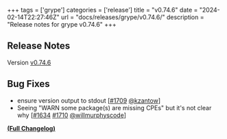 +++
tags = ['grype']
categories = ['release']
title = "v0.74.6"
date = "2024-02-14T22:27:46Z"
url = "docs/releases/grype/v0.74.6/"
description = "Release notes for grype v0.74.6"
+++

## Release Notes

Version [v0.74.6](https://github.com/anchore/grype/releases/tag/v0.74.6)

## Bug Fixes

- ensure version output to stdout [[#1709](https://github.com/anchore/grype/pull/1709) [@kzantow](https://github.com/kzantow)]
- Seeing "WARN some package(s) are missing CPEs" but it's not clear why [[#1634](https://github.com/anchore/grype/issues/1634) [#1710](https://github.com/anchore/grype/pull/1710) [@willmurphyscode](https://github.com/willmurphyscode)]

**[(Full Changelog)](https://github.com/anchore/grype/compare/v0.74.5...v0.74.6)**
